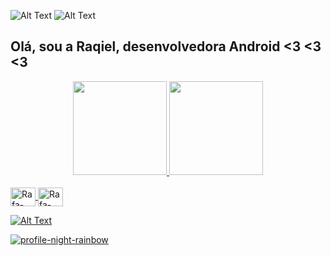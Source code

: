 
<div>
    
   ![Alt Text](https://lh3.googleusercontent.com/LuViEvi/SLBeHeKhtMI/AAAAAAAAC_g/o8C_7_24BSU/nz75.gif) ![Alt Text](https://lh3.googleusercontent.com/LuViEvi/SLBeHeKhtMI/AAAAAAAAC_g/o8C_7_24BSU/nz75.gif)  
  </div>


## Olá, sou a Raqiel, desenvolvedora Android <3 <3 <3

<div align="center">
  <a href="https://github.com/raqiel">
  <img height="150em" src="https://github-readme-stats.vercel.app/api?username=raqiel&show_icons=false&theme=dracula&include_all_commits=true&count_private=true"/>
  <img height="150em" src="https://github-readme-stats.vercel.app/api/top-langs/?username=raqiel&layout=compact&langs_count=7&theme=dracula"/>
</div>
<div style="display: inline_block"><br>
  <img align="center" alt="Rafa-React" height="30" width="40" src="https://cdn.jsdelivr.net/gh/devicons/devicon/icons/android/android-original.svg">
  <img align="center" alt="Rafa-HTML" height="30" width="40" src="https://cdn.jsdelivr.net/gh/devicons/devicon/icons/kotlin/kotlin-plain.svg">

</div>
 
  
  
  <div>
      
   ![Alt Text](http://lh4.ggpht.com/_ndXzavhlHGo/S66HvDAJsRI/AAAAAAAAAPo/qPSvt4Ocp8k/s400/beijos123.png)
      
  </div>
    
    
  ![profile-night-rainbow](https://user-images.githubusercontent.com/88684171/200045946-97659538-6f87-4afa-8ae6-20c70ff648d8.svg)
